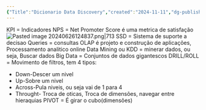 ```yaml
---
{"Title":"Dicionario Data Discovery","created":"2024-11-11","dg-publish":true,"tags":["pessoal/estudos","pessoal/puc","pessoal/web"],"permalink":"/3-caixa-de-entrada/dicionario-data-discovery/","dgPassFrontmatter":true}
---
```



KPI = Indicadores
NPS = Net Promoter Score é uma metrica de satisfação
    ![Pasted image 20240626124837.png|713](/img/user/0.Settings/img/Pasted%20image%2020240626124837.png)
SSD = Sistema de suporte a decisao
Queries = consultas
OLAP é projeto e construção de aplicações, Processamento analitico online
Data Mining ou KDD = minerar dados, ou seja, Buscar dados
Big Data = Conjuntos de dados gigantescos
DRILL/ROLL = Movimento de filtros, tem 4 tipos:
- Down-Descer um nivel
- Up-Sobre um nivel
- Across-Pula niveis, ou seja vai de 1 para 4
- Throught- Troca de oticas, Troca de dimensões, navegar entre hieraquias
PIVOT = É girar o cubo(dimensões)